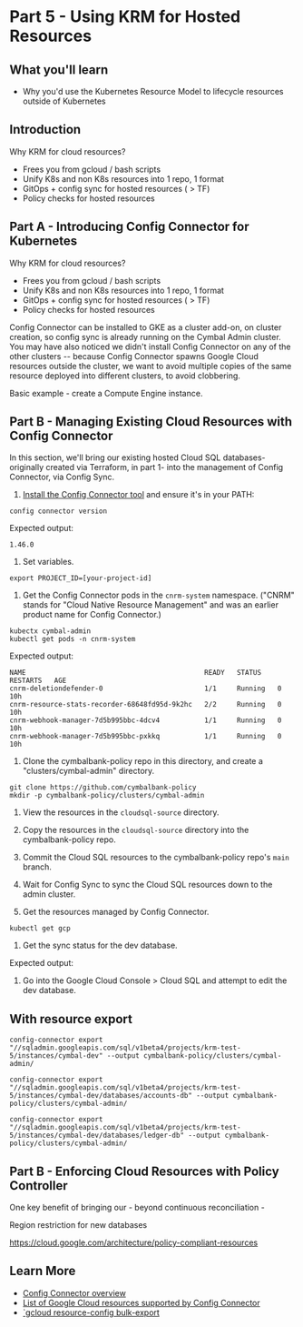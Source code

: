 # Part 5 - Using KRM for Hosted Resources 

## What you'll learn 

- Why you'd use the Kubernetes Resource Model to lifecycle resources outside of Kubernetes 


## Introduction 

Why KRM for cloud resources? 
- Frees you from gcloud / bash scripts 
- Unify K8s and non K8s resources into 1 repo, 1 format 
- GitOps + config sync for hosted resources ( > TF)
- Policy checks for hosted resources 

## Part A - Introducing Config Connector for Kubernetes
Why KRM for cloud resources? 
- Frees you from gcloud / bash scripts 
- Unify K8s and non K8s resources into 1 repo, 1 format 
- GitOps + config sync for hosted resources ( > TF)
- Policy checks for hosted resources 


Config Connector can be installed to GKE as a cluster add-on, on cluster creation, so config sync is already running on the Cymbal Admin cluster. You may have also noticed we didn't install Config Connector on any of the other clusters -- because Config Connector spawns Google Cloud resources outside the cluster, we want to avoid multiple copies of the same resource deployed into different clusters, to avoid clobbering. 

Basic example - create a Compute Engine instance. 


## Part B - Managing Existing Cloud Resources with Config Connector 

In this section, we'll bring our existing hosted Cloud SQL databases- originally created via Terraform, in part 1- into the management of Config Connector, via Config Sync. 

1. [Install the Config Connector tool](https://cloud.google.com/config-connector/docs/how-to/import-export/overview#installing-config-connector) and ensure it's in your PATH: 

```
config connector version
```

Expected output: 

```
1.46.0
```

1. Set variables. 

```
export PROJECT_ID=[your-project-id]
```

1. Get the Config Connector pods in the `cnrm-system` namespace. ("CNRM" stands for "Cloud Native Resource Management" and was an earlier product name for Config Connector.) 

```
kubectx cymbal-admin 
kubectl get pods -n cnrm-system
```

Expected output: 

```
NAME                                            READY   STATUS    RESTARTS   AGE
cnrm-deletiondefender-0                         1/1     Running   0          10h
cnrm-resource-stats-recorder-68648fd95d-9k2hc   2/2     Running   0          10h
cnrm-webhook-manager-7d5b995bbc-4dcv4           1/1     Running   0          10h
cnrm-webhook-manager-7d5b995bbc-pxkkq           1/1     Running   0          10h
```

1. Clone the cymbalbank-policy repo in this directory, and create a "clusters/cymbal-admin" directory.

```
git clone https://github.com/cymbalbank-policy
mkdir -p cymbalbank-policy/clusters/cymbal-admin
```

1. View the resources in the `cloudsql-source` directory. 

1. Copy the resources in the `cloudsql-source` directory into the cymbalbank-policy repo.  

1. Commit the Cloud SQL resources to the cymbalbank-policy repo's `main` branch. 

1. Wait for Config Sync to sync the Cloud SQL resources down to the admin cluster. 

1. Get the resources managed by Config Connector. 

```
kubectl get gcp
```

1. Get the sync status for the dev database.

Expected output: 

1. Go into the Google Cloud Console > Cloud SQL and attempt to edit the dev database. 


## With resource export 

```
config-connector export "//sqladmin.googleapis.com/sql/v1beta4/projects/krm-test-5/instances/cymbal-dev" --output cymbalbank-policy/clusters/cymbal-admin/

config-connector export "//sqladmin.googleapis.com/sql/v1beta4/projects/krm-test-5/instances/cymbal-dev/databases/accounts-db" --output cymbalbank-policy/clusters/cymbal-admin/

config-connector export "//sqladmin.googleapis.com/sql/v1beta4/projects/krm-test-5/instances/cymbal-dev/databases/ledger-db" --output cymbalbank-policy/clusters/cymbal-admin/
```

## Part B - Enforcing Cloud Resources with Policy Controller 

One key benefit of bringing our - beyond continuous reconciliation - 

Region restriction for new databases 

https://cloud.google.com/architecture/policy-compliant-resources 



## Learn More 

- [Config Connector overview](https://cloud.google.com/config-connector/docs/overview)
- [List of Google Cloud resources supported by Config Connector](https://cloud.google.com/config-connector/docs/reference/overview)
- [`gcloud resource-config bulk-export](https://cloud.google.com/sdk/gcloud/reference/alpha/resource-config/bulk-export)